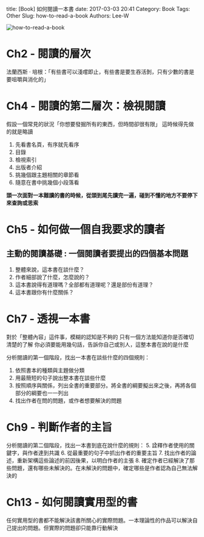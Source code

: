 title: [Book] 如何閱讀一本書
date: 2017-03-03 20:41
Category: Book
Tags: Other
Slug: how-to-read-a-book
Authors: Lee-W


![how-to-read-a-book]({static}/images/books/D1Obrmf.jpg)

<!--more-->

# Ch2 - 閱讀的層次
法蘭西斯 · 培根：「有些書可以淺嚐即止，有些書是要生吞活剝，只有少數的書是要咀嚼與消化的」

# Ch4 - 閱讀的第二層次：檢視閱讀
假設一個常見的狀況「你想要發掘所有的東西，但時間卻很有限」
這時候得先做的就是略讀
1. 先看書名頁，有序就先看序
2. 目錄
3. 檢視索引
4. 出版者介紹
5. 挑幾個跟主題相關的章節看
6. 隨意在書中挑幾個小段落看

**頭一次面對一本難讀的書的時候，從頭到尾先讀完一遍，碰到不懂的地方不要停下來查詢或思索**


# Ch5 - 如何做一個自我要求的讀者
## 主動的閱讀基礎 : 一個閱讀者要提出的四個基本問題
1. 整體來說，這本書在談什麼？
2. 作者細部說了什麼，怎麼說的？
3. 這本書說得有道理嗎？全部都有道理呢？還是部份有道理？
4. 這本書跟你有什麼關係？

# Ch7 - 透視一本書
對於「整體內容」這件事，模糊的認知是不夠的
只有一個方法能知道你是否確切清楚的了解
你必須要能用幾句話，告訴你自己或別人，這整本書在說的是什麼


分析閱讀的第一個階段，找出一本書在談些什麼的四個規則：
1. 依照書本的種類與主題做分類
2. 用最簡短的句子說出整本書在談些什麼
3. 按照順序與關係，列出全書的重要部分。將全書的綱要擬出來之後，再將各個部分的綱要也一一列出
4. 找出作者在問的問題，或作者想要解決的問題

# Ch9 - 判斷作者的主旨
分析閱讀的第二個階段，找出一本書到底在說什麼的規則：
5. 詮釋作者使用的關鍵字，與作者達到共識
6. 從最重要的句子中抓出作者的重要主旨
7. 找出作者的論述，重新架構這些論述的前因後果，以明白作者的主張
8. 確定作者已經解決了那些問題，還有哪些未解決的。在未解決的問題中，確定哪些是作者認為自己無法解決的

# Ch13 - 如何閱讀實用型的書
任何實用型的書都不能解決該書所關心的實際問題。一本理論性的作品可以解決自己提出的問題。但實際的問題卻只能靠行動解決